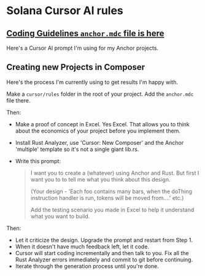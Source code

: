 # Solana Cursor AI rules

## [Coding Guidelines `anchor.mdc` file is here](./.cursor/rules/anchor.mdc)

Here's a Cursor AI prompt I'm using for my Anchor projects.

## Creating new Projects in Composer

Here's the process I'm currently using to get results I'm happy with.

Make a `cursor/rules` folder in the root of your project. Add the `anchor.mdc` file there.

Then:

- Make a proof of concept in Excel. Yes Excel. That allows you to think about the economics of your project before you implement them.

- Install Rust Analyzer, use 'Cursor: New Composer' and the Anchor 'multiple' template so it's not a single giant lib.rs.

- Write this prompt:
  > I want you to create a (whatever) using Anchor and Rust. But first I want you to to tell me what you think about this design.
  >
  > (Your design - 'Each foo contains many bars, when the doThing instruction handler is run, tokens will be moved from....' etc.)
  >
  > Add the testing scenario you made in Excel to help it understand what you want to build.

Then:

- Let it criticize the design. Upgrade the prompt and restart from Step 1.
- When it doesn't have much feedback left, let it code.
- Cursor will start coding incrementally and then talk to you. Fix all the Rust Analyzer errors immediately and commit to git before continuing.
- Iterate through the generation process until you're done.
